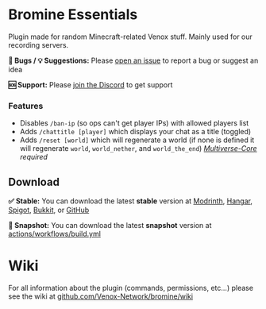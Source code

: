 # Bromine Essentials

Plugin made for random Minecraft-related Venox stuff. Mainly used for our recording servers.

**🐛 Bugs / 💡 Suggestions:** Please [open an issue](https://github.com/Venox-Network/bromine/issues/new/choose) to report a bug or suggest an idea

**🆘 Support:** Please [join the Discord](https://venox.network/discord) to get support

### Features

- Disables `/ban-ip` (so ops can't get player IPs) with allowed players list
- Adds `/chattitle [player]` which displays your chat as a title (toggled)
- Adds `/reset [world]` which will regenerate a world (if none is defined it will regenerate `world`, `world_nether`, and `world_the_end`) *[Multiverse-Core](https://spigotmc.org/resources/390) required*

## Download

**✅ Stable:** You can download the latest **stable** version at [Modrinth](https://modrinth.com/plugin/bromine), [Hangar](https://hangar.papermc.io/Venox/BromineEssentials), [Spigot](https://spigotmc.org/resources/102058), [Bukkit](https://dev.bukkit.org/projects/bromine-essentials), or [GitHub](https://github.com/Venox-Network/bromine/releases)

**🚧 Snapshot:** You can download the latest **snapshot** version at [actions/workflows/build.yml](https://github.com/Venox-Network/bromine/actions/workflows/build.yml)

# Wiki

For all information about the plugin (commands, permissions, etc...) please see the wiki at [github.com/Venox-Network/bromine/wiki](https://github.com/Venox-Network/bromine/wiki)
